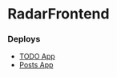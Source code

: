 # RadarFrontend

### Deploys
- [TODO App](https://freightdh.github.io/RadarFrontend/todo-app/)
- [Posts App](https://freightdh.github.io/RadarFrontend/posts-app/)
